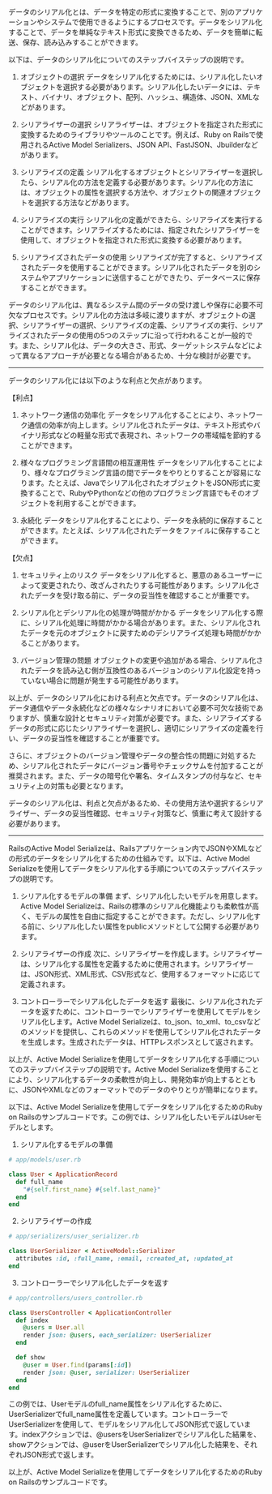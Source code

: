 データのシリアル化とは、データを特定の形式に変換することで、別のアプリケーションやシステムで使用できるようにするプロセスです。データをシリアル化することで、データを単純なテキスト形式に変換できるため、データを簡単に転送、保存、読み込みすることができます。

以下は、データのシリアル化についてのステップバイステップの説明です。

1. オブジェクトの選択
データをシリアル化するためには、シリアル化したいオブジェクトを選択する必要があります。シリアル化したいデータには、テキスト、バイナリ、オブジェクト、配列、ハッシュ、構造体、JSON、XMLなどがあります。

2. シリアライザーの選択
シリアライザーは、オブジェクトを指定された形式に変換するためのライブラリやツールのことです。例えば、Ruby on Railsで使用されるActive Model Serializers、JSON API、FastJSON、Jbuilderなどがあります。

3. シリアライズの定義
シリアル化するオブジェクトとシリアライザーを選択したら、シリアル化の方法を定義する必要があります。シリアル化の方法には、オブジェクトの属性を選択する方法や、オブジェクトの関連オブジェクトを選択する方法などがあります。

4. シリアライズの実行
シリアル化の定義ができたら、シリアライズを実行することができます。シリアライズするためには、指定されたシリアライザーを使用して、オブジェクトを指定された形式に変換する必要があります。

5. シリアライズされたデータの使用
シリアライズが完了すると、シリアライズされたデータを使用することができます。シリアル化されたデータを別のシステムやアプリケーションに送信することができたり、データベースに保存することができます。

データのシリアル化は、異なるシステム間のデータの受け渡しや保存に必要不可欠なプロセスです。シリアル化の方法は多岐に渡りますが、オブジェクトの選択、シリアライザーの選択、シリアライズの定義、シリアライズの実行、シリアライズされたデータの使用の5つのステップに沿って行われることが一般的です。また、シリアル化は、データの大きさ、形式、ターゲットシステムなどによって異なるアプローチが必要となる場合があるため、十分な検討が必要です。

-----

データのシリアル化には以下のような利点と欠点があります。

【利点】

1. ネットワーク通信の効率化
データをシリアル化することにより、ネットワーク通信の効率が向上します。シリアル化されたデータは、テキスト形式やバイナリ形式などの軽量な形式で表現され、ネットワークの帯域幅を節約することができます。

2. 様々なプログラミング言語間の相互運用性
データをシリアル化することにより、様々なプログラミング言語の間でデータをやりとりすることが容易になります。たとえば、Javaでシリアル化されたオブジェクトをJSON形式に変換することで、RubyやPythonなどの他のプログラミング言語でもそのオブジェクトを利用することができます。

3. 永続化
データをシリアル化することにより、データを永続的に保存することができます。たとえば、シリアル化されたデータをファイルに保存することができます。

【欠点】

1. セキュリティ上のリスク
データをシリアル化すると、悪意のあるユーザーによって変更されたり、改ざんされたりする可能性があります。シリアル化されたデータを受け取る前に、データの妥当性を確認することが重要です。

2. シリアル化とデシリアル化の処理が時間がかかる
データをシリアル化する際に、シリアル化処理に時間がかかる場合があります。また、シリアル化されたデータを元のオブジェクトに戻すためのデシリアライズ処理も時間がかかることがあります。

3. バージョン管理の問題
オブジェクトの変更や追加がある場合、シリアル化されたデータを読み込む側が互換性のあるバージョンのシリアル化設定を持っていない場合に問題が発生する可能性があります。

以上が、データのシリアル化における利点と欠点です。データのシリアル化は、データ通信やデータ永続化などの様々なシナリオにおいて必要不可欠な技術でありますが、慎重な設計とセキュリティ対策が必要です。また、シリアライズするデータの形式に応じたシリアライザーを選択し、適切にシリアライズの定義を行い、データの妥当性を確認することが重要です。

さらに、オブジェクトのバージョン管理やデータの整合性の問題に対処するため、シリアル化されたデータにバージョン番号やチェックサムを付加することが推奨されます。また、データの暗号化や署名、タイムスタンプの付与など、セキュリティ上の対策も必要となります。

データのシリアル化は、利点と欠点があるため、その使用方法や選択するシリアライザー、データの妥当性確認、セキュリティ対策など、慎重に考えて設計する必要があります。

-----

RailsのActive Model Serializeは、Railsアプリケーション内でJSONやXMLなどの形式のデータをシリアル化するための仕組みです。以下は、Active Model Serializeを使用してデータをシリアル化する手順についてのステップバイステップの説明です。

1. シリアル化するモデルの準備
まず、シリアル化したいモデルを用意します。Active Model Serializeは、Railsの標準のシリアル化機能よりも柔軟性が高く、モデルの属性を自由に指定することができます。ただし、シリアル化する前に、シリアル化したい属性をpublicメソッドとして公開する必要があります。

2. シリアライザーの作成
次に、シリアライザーを作成します。シリアライザーは、シリアル化する属性を定義するために使用されます。シリアライザーは、JSON形式、XML形式、CSV形式など、使用するフォーマットに応じて定義されます。

3. コントローラーでシリアル化したデータを返す
最後に、シリアル化されたデータを返すために、コントローラーでシリアライザーを使用してモデルをシリアル化します。Active Model Serializeは、to_json、to_xml、to_csvなどのメソッドを提供し、これらのメソッドを使用してシリアル化されたデータを生成します。生成されたデータは、HTTPレスポンスとして返されます。

以上が、Active Model Serializeを使用してデータをシリアル化する手順についてのステップバイステップの説明です。Active Model Serializeを使用することにより、シリアル化するデータの柔軟性が向上し、開発効率が向上するとともに、JSONやXMLなどのフォーマットでのデータのやりとりが簡単になります。

以下は、Active Model Serializeを使用してデータをシリアル化するためのRuby on Railsのサンプルコードです。この例では、シリアル化したいモデルはUserモデルとします。

1. シリアル化するモデルの準備
```ruby
# app/models/user.rb

class User < ApplicationRecord
  def full_name
    "#{self.first_name} #{self.last_name}"
  end
end
```

2. シリアライザーの作成
```ruby
# app/serializers/user_serializer.rb

class UserSerializer < ActiveModel::Serializer
  attributes :id, :full_name, :email, :created_at, :updated_at
end
```

3. コントローラーでシリアル化したデータを返す
```ruby
# app/controllers/users_controller.rb

class UsersController < ApplicationController
  def index
    @users = User.all
    render json: @users, each_serializer: UserSerializer
  end

  def show
    @user = User.find(params[:id])
    render json: @user, serializer: UserSerializer
  end
end
```

この例では、Userモデルのfull_name属性をシリアル化するために、UserSerializerでfull_name属性を定義しています。コントローラーでUserSerializerを使用して、モデルをシリアル化してJSON形式で返しています。indexアクションでは、@usersをUserSerializerでシリアル化した結果を、showアクションでは、@userをUserSerializerでシリアル化した結果を、それぞれJSON形式で返します。

以上が、Active Model Serializeを使用してデータをシリアル化するためのRuby on Railsのサンプルコードです。




